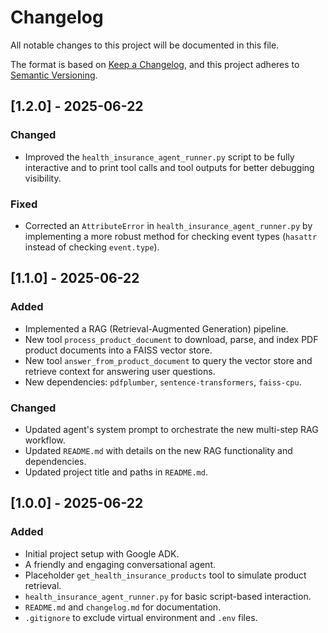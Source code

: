 # Changelog

All notable changes to this project will be documented in this file.

The format is based on [Keep a Changelog](https://keepachangelog.com/en/1.0.0/),
and this project adheres to [Semantic Versioning](https://semver.org/spec/v2.0.0.html).

## [1.2.0] - 2025-06-22

### Changed
- Improved the `health_insurance_agent_runner.py` script to be fully interactive and to print tool calls and tool outputs for better debugging visibility.

### Fixed
- Corrected an `AttributeError` in `health_insurance_agent_runner.py` by implementing a more robust method for checking event types (`hasattr` instead of checking `event.type`).

## [1.1.0] - 2025-06-22

### Added
- Implemented a RAG (Retrieval-Augmented Generation) pipeline.
- New tool `process_product_document` to download, parse, and index PDF product documents into a FAISS vector store.
- New tool `answer_from_product_document` to query the vector store and retrieve context for answering user questions.
- New dependencies: `pdfplumber`, `sentence-transformers`, `faiss-cpu`.

### Changed
- Updated agent's system prompt to orchestrate the new multi-step RAG workflow.
- Updated `README.md` with details on the new RAG functionality and dependencies.
- Updated project title and paths in `README.md`.

## [1.0.0] - 2025-06-22

### Added
- Initial project setup with Google ADK.
- A friendly and engaging conversational agent.
- Placeholder `get_health_insurance_products` tool to simulate product retrieval.
- `health_insurance_agent_runner.py` for basic script-based interaction.
- `README.md` and `changelog.md` for documentation.
- `.gitignore` to exclude virtual environment and `.env` files.
